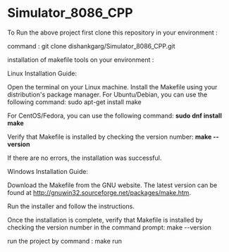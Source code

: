 # Simulator_8086_CPP

<html>
To Run the above project first clone this repository in your environment : 

command : git clone dishankgarg/Simulator_8086_CPP.git

installation of makefile tools on your environment :


Linux Installation Guide:

Open the terminal on your Linux machine.
Install the Makefile using your distribution's package manager. For Ubuntu/Debian, you can use the following command: sudo apt-get install make

For CentOS/Fedora, you can use the following command: <b> sudo dnf install make </b>

  Verify that Makefile is installed by checking the version number: <b> make --version </b>

If there are no errors, the installation was successful.

Windows Installation Guide:

Download the Makefile from the GNU website. The latest version can be found at http://gnuwin32.sourceforge.net/packages/make.htm.

Run the installer and follow the instructions.

Once the installation is complete, verify that Makefile is installed by checking the version number in the command prompt: make --version

run the project by command : make run
</html>
